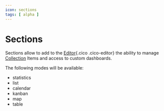 ```yaml
---
icon: sections
tags: [ alpha ]
---
```

# Sections

Sections allow to add to the [Editor](/concepts/editor){.cico .cico-editor} the ability to manage [Collection](/concepts/storage/collections) Items and access to custom dashboards.

The following modes will be available:

- statistics
- list
- calendar
- kanban
- map
- table
